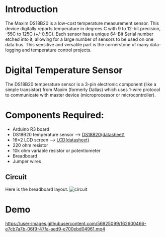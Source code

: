 # Introduction
The Maxim DS18B20 is a low-cost temperature measurement sensor. This device digitally reports temperature in degrees C with 9 to 12-bit precision, -55C to 125C (+/-0.5C). Each sensor has a unique 64-Bit Serial number etched into it, allowing for a large number of sensors to be used on one data bus. This sensitive and versatile part is the cornerstone of many data-logging and temperature control projects.

# Digital Temperature Sensor
The DS18B20 temperature sensor is a 3-pin electronic component (like a simple transistor) from Maxim (formerly Dallas) which uses 1-wire protocol to communicate with master device (microprocessor or microcontroller).

# Components Required:

* Arduino R3 board
* DS18B20 temperature sensor   —->  [DS18B20(datasheet)](https://github.com/YuxiLu/ECE387-Midterm/files/8458163/DS18B20.pdf)
* 16×2 LCD screen   —->  [LCD(datasheet)](https://github.com/YuxiLu/ECE387-Midterm/files/8458166/16x2.LCD.Datasheet.pdf)
* 220 ohm resistor
* 10k ohm variable resistor or potentiometer
* Breadboard
* Jumper wires

## Circuit
Here is the breadboard layout. 
![circuit](https://user-images.githubusercontent.com/56925099/162599503-fed7d81b-3cc1-400c-bf4e-b8bdf551f0b0.png)


# Demo

https://user-images.githubusercontent.com/56925099/162600466-e7cb7a7b-06f9-47fa-aed9-e700ebd04961.mp4





